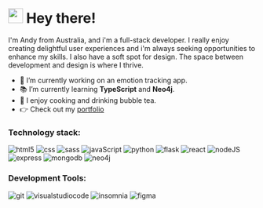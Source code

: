 <!--
**andychangdev/andychangdev** is a ✨ _special_ ✨ repository because its `README.md` (this file) appears on your GitHub profile.

Here are some ideas to get you started:

- 🔭 I’m currently working on ...
- 🌱 I’m currently learning ...
- 👯 I’m looking to collaborate on ...
- 🤔 I’m looking for help with ...
- 💬 Ask me about ...
- 📫 How to reach me: ...
- 😄 Pronouns: ...
- ⚡ Fun fact: ...
-->

<h1><img src="https://emojis.slackmojis.com/emojis/images/1531849430/4246/blob-sunglasses.gif?1531849430" width="30"/> Hey there!</h1>

<p>
  I'm Andy from Australia, and i'm a full-stack developer. I really enjoy creating delightful user experiences and i'm always seeking opportunities to enhance my skills. I also have a soft spot for design. The space between development and design is where I thrive.

  - 🔭 I’m currently working on an emotion tracking app. 
  - 📚 I’m currently learning **TypeScript** and **Neo4j**.
  - 🌱 I enjoy cooking and drinking bubble tea.
  - 👉 Check out my [portfolio](https://andychang.dev/)
</p>

<h3>Technology stack:</h3>
<p>
  <img alt="html5" src="https://img.shields.io/badge/-HTML5-E34F26?style=flat-square&logo=html5&logoColor=white" />
  <img alt="css" src="https://img.shields.io/badge/-CSS3-1572B6?style=flat-square&logo=css3&logoColor=white" />
  <img alt="sass" src="https://img.shields.io/badge/-Sass-CC6699?style=flat-square&logo=sass&logoColor=white" />
  <img alt="javaScript" src="https://img.shields.io/badge/-JavaScript-F7B93E?style=flat-square&logo=javascript&logoColor=white" />
  <img alt="python" src="https://img.shields.io/badge/-Python-366D9C?style=flat-square&logo=python&logoColor=white" />
  <img alt="flask" src="https://img.shields.io/badge/-Flask-58B8C7?style=flat-square&logo=flask&logoColor=white" />
  <img alt="react" src="https://img.shields.io/badge/-React-0088CC?style=flat-square&logo=react&logoColor=white" />
  <img alt="nodeJS" src="https://img.shields.io/badge/-NodeJS-5FA04E?style=flat-square&logo=node.js&logoColor=white" />
  <img alt="express" src="https://img.shields.io/badge/-Express-2B2B2B?style=flat-square&logo=express&logoColor=white" />
  <img alt="mongodb" src="https://img.shields.io/badge/-MongoDB-47A248?style=flat-square&logo=mongoDB&logoColor=white" />
  <img alt="neo4j" src="https://img.shields.io/badge/-Neo4j-4581C3?style=flat-square&logo=neo4j&logoColor=white" />
</p>

<h3>Development Tools:</h3>
<p>
  <img alt="git" src="https://img.shields.io/badge/-Git-F05032?style=flat-square&logo=git&logoColor=white" />
  <img alt="visualstudiocode" src="https://img.shields.io/badge/-VScode-007ACC?style=flat-square&logo=visualstudiocode&logoColor=white" />
  <img alt="insomnia" src="https://img.shields.io/badge/-Insomnia-4000BF?style=flat-square&logo=insomnia&logoColor=white" />
  <img alt="figma" src="https://img.shields.io/badge/-Figma-2B2B2B?style=flat-square&logo=figma&logoColor=white" />
</p>
